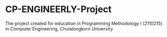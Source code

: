 # CP-ENGINEERLY-Project
The project created for education in Programming Methodology I (2110215) in Computer Engineering, Chulalongkorn University.
